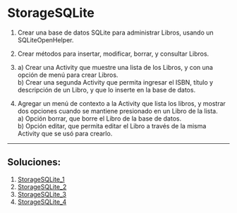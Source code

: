 StorageSQLite
=============

1. Crear una base de datos SQLite para administrar Libros, usando un SQLiteOpenHelper.
2. Crear métodos para insertar, modificar, borrar, y consultar Libros.
3. a) Crear una Activity que muestre una lista de los Libros, y con una opción de menú para crear Libros.  
   b) Crear una segunda Activity que permita ingresar el ISBN, título y descripción de un Libro, y que lo inserte en la base de datos.

4. Agregar un menú de contexto a la Activity que lista los libros, y mostrar dos opciones cuando se mantiene presionado en un Libro de la lista.  
   a) Opción borrar, que borre el Libro de la base de datos.  
   b) Opción editar, que permita editar el Libro a través de la misma Activity que se usó para crearlo.  

--------------------------------------------
Soluciones:
-----------
1. [StorageSQLite_1](StorageSQLite_1)
2. [StorageSQLite_2](StorageSQLite_2)
3. [StorageSQLite_3](StorageSQLite_3)
4. [StorageSQLite_4](StorageSQLite_4)
